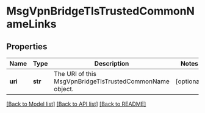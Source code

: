 # MsgVpnBridgeTlsTrustedCommonNameLinks

## Properties
Name | Type | Description | Notes
------------ | ------------- | ------------- | -------------
**uri** | **str** | The URI of this MsgVpnBridgeTlsTrustedCommonName object. | [optional] 

[[Back to Model list]](../README.md#documentation-for-models) [[Back to API list]](../README.md#documentation-for-api-endpoints) [[Back to README]](../README.md)


